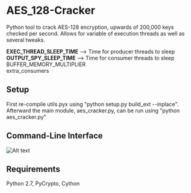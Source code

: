 # AES_128-Cracker
Python tool to crack AES-128 encryption, upwards of 200,000 keys checked per second. Allows for variable of execution threads as well as several tweaks.

**EXEC_THREAD_SLEEP_TIME**   --> Time for producer threads to sleep<br>
**OUTPUT_SPY_SLEEP_TIME**    --> Time for consumer threads to sleep<br>
BUFFER_MEMORY_MULTIPLIER<br>
extra_consumers<br>

## Setup
First re-compile utils.pyx using "python setup.py build_ext --inplace". Afterward the main module, aes_cracker.py, can be run using "python aes_cracker.py"

## Command-Line Interface
![Alt text](https://github.com/bfaure/AES-128_Cracker/blob/master/resources/screenshot.png)

## Requirements
Python 2.7, PyCrypto, Cython


